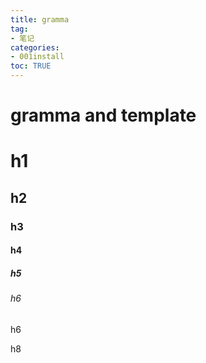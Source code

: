 ```yaml
---
title: gramma
tag: 
- 笔记
categories:
- 001install
toc: TRUE
---
```

<h1 id="gramma-and-template">gramma and template</h1>
<h1 id="h1">h1</h1>
<h2 id="h2">h2</h2>
<h3 id="h3">h3</h3>
<h4 id="h4">h4</h4>
<h5 id="h5">h5</h5>
<h6 id="h6">h6</h6>
<p id="h6-1">h6</p>
<p id="h8">h8</p>
